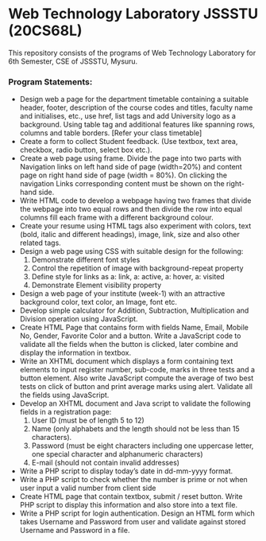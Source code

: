 # Web Technology Laboratory JSSSTU (20CS68L)
This repository consists of the programs of Web Technology Laboratory for 6th Semester, CSE of JSSSTU, Mysuru.
### Program Statements:
* Design web a page for the department timetable containing a suitable header, footer, description of the course codes and titles, faculty name and initialises, etc., use href, list tags and add University logo as a background. Using table tag and additional features like spanning rows, columns and table borders. [Refer your class timetable]
* Create a form to collect Student feedback. (Use textbox, text area, checkbox, radio button, select box etc.). 
* Create a web page using frame. Divide the page into two parts with Navigation links on left hand side of page (width=20%) and content page on right hand side of page (width = 80%). On clicking the navigation Links corresponding content must be shown on the right-hand side.
* Write HTML code to develop a webpage having two frames that divide the webpage into two equal rows and then divide the row into equal columns fill each frame with a different background colour.
* Create your resume using HTML tags also experiment with colors, text (bold, italic and different headings), image, link, size and also other related tags.
* Design a web page using CSS with suitable design for the following: 
  1. Demonstrate different font styles 
  2. Control the repetition of image with background-repeat property 
  3. Define style for links as a: link, a: active, a: hover, a: visited
  4. Demonstrate Element visibility property
* Design a web page of your institute (week-1) with an attractive background color, text color, an Image, font etc. 
* Develop simple calculator for Addition, Subtraction, Multiplication and Division operation using JavaScript.
* Create HTML Page that contains form with fields Name, Email, Mobile No, Gender, Favorite Color and a button. Write a JavaScript code to validate all the fields when the button is clicked, later combine and display the information in textbox.
* Write an XHTML document which displays a form containing text elements to input register number, sub-code, marks in three tests and a button element. Also write JavaScript compute the average of two best tests on click of button and print average marks using alert. Validate all the fields using JavaScript.
* Develop an XHTML document and Java script to validate the following fields in a registration page:
  1. User ID (must be of length 5 to 12) 
  2. Name (only alphabets and the length should not be less than 15 
  characters).
  3. Password (must be eight characters including one uppercase letter, one special character and alphanumeric characters)
  4. E-mail (should not contain invalid addresses)
* Write a PHP script to display today’s date in dd-mm-yyyy format. 
* Write a PHP script to check whether the number is prime or not when user input a valid number from client side
* Create HTML page that contain textbox, submit / reset button. Write PHP script to display this information and also store into a text file.
* Write a PHP script for login authentication. Design an HTML form which takes Username and Password from user and validate against stored Username and Password in a file.
